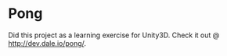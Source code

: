 # Pong

Did this project as a learning exercise for Unity3D.
Check it out @ http://dev.dale.io/pong/.
